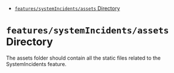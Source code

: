 <!-- START doctoc generated TOC please keep comment here to allow auto update -->
<!-- DON'T EDIT THIS SECTION, INSTEAD RE-RUN doctoc TO UPDATE -->

- [`features/systemIncidents/assets` Directory](#featuressystemincidentsassets-directory)

<!-- END doctoc generated TOC please keep comment here to allow auto update -->

# `features/systemIncidents/assets` Directory

The assets folder should contain all the static files related to the SystemIncidents feature.
